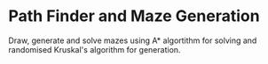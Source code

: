 # Path Finder and Maze Generation
 Draw, generate and solve mazes using A* algortithm for solving and randomised Kruskal's algorithm for generation.
